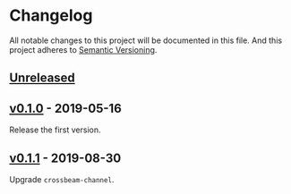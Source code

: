 # Changelog

All notable changes to this project will be documented in this file. And this project adheres to [Semantic Versioning].

## [Unreleased]

## [v0.1.0] - 2019-05-16

Release the first version.

## [v0.1.1] - 2019-08-30

Upgrade `crossbeam-channel`.

[Semantic Versioning]: https://semver.org/spec/v2.0.0.html

[Unreleased]: https://github.com/cryptape/cita-logger/compare/v0.1.1...HEAD
[v0.1.1]: https://github.com/cryptape/cita-logger/compare/v0.1.0...v0.1.1
[v0.1.0]: https://github.com/cryptape/cita-logger/releases/tag/v0.1.0
